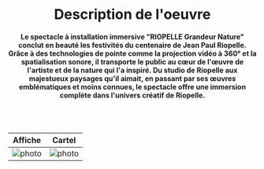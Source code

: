 <h1 align=center>Description de l'oeuvre</h1>
<h4 align=center>Le spectacle à installation immersive "RIOPELLE Grandeur Nature" conclut en beauté les festivités du centenaire de Jean Paul Riopelle. Grâce à des technologies de pointe comme la projection vidéo à 360° et la spatialisation sonore, il transporte le public au cœur de l'œuvre de l'artiste et de la nature qui l'a inspiré. Du studio de Riopelle aux majestueux paysages qu'il aimait, en passant par ses œuvres emblématiques et moins connues, le spectacle offre une immersion complète dans l'univers créatif de Riopelle.</h4>
<br>
<br>

| Affiche | Cartel | 
| :---: | :---: | 
| ![photo](./media/RIOPELLE_affiche_20240301.jpg) | ![photo](media/RIOPELLE_cartel_20240301.jpg) |

